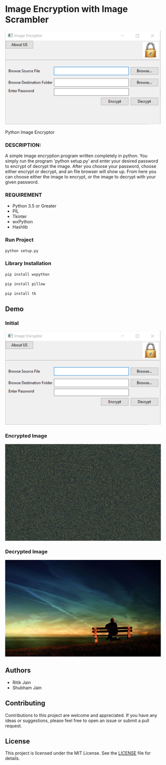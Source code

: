 # Image Encryption with Image Scrambler

![alt tag](https://github.com/ritikjain51/Image-Encryption-with-Image-Scrambler/blob/master/imge.png)

Python Image Encryptor

### DESCRIPTION:
A simple image encryption program written completely in python. You simply run the program 'python setup.py' and enter your desired password to encrypt of decrypt the image. After you choose your password, choose either encrypt or decrypt, and an file browser will show up. From here you can choose either the image to encrypt, or the image to decrypt with your given password.

### REQUIREMENT
- Python 3.5 or Greater
- PIL
- Tkinter
- wxPython
- Hashlib

### Run Project

``python setup.py``

### Library Installation
`pip install wxpython`

`pip install pillow`

`pip install tk`
## Demo

### Initial 
![alt tag](https://github.com/ritikjain51/Image-Encryption-with-Image-Scrambler/blob/master/imge.png)

### Encrypted Image

![alt tag](https://github.com/ritikjain51/Image-Encryption-with-Image-Scrambler/blob/master/1.encrypted0.png)

### Decrypted Image
![alt tag](https://github.com/ritikjain51/Image-Encryption-with-Image-Scrambler/blob/master/1.decrypted0.png)


## Authors
- Ritik Jain
- Shubham Jain

## Contributing

Contributions to this project are welcome and appreciated. If you have any ideas or suggestions, please feel free to open an issue or submit a pull request.

## License

This project is licensed under the MIT License. See the [LICENSE](LICENSE) file for details.
    
